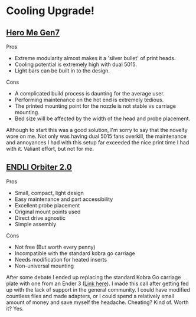 # Cooling Upgrade!

## [Hero Me Gen7](https://www.printables.com/model/39322-hero-me-gen-7-platform-release-4)
Pros

* Extreme modularity almost makes it a 'silver bullet' of print heads.
* Cooling potential is extremely high with dual 5015.
* Light bars can be built in to the design. 

Cons

* A complicated build process is daunting for the average user.
* Performing maintenance on the hot end is extremely tedious.
* The printed mounting point for the nozzle is not stable vs carriage mounting. 
* Bed size will be affected by the width of the head and probe placement.

Although to start this was a good solution, I'm sorry to say that the novelty wore on me. Not only was having
dual 5015 fans overkill, the maintenance and annoyances I had with this setup far exceeded the nice print time I 
had with it. Valiant effort, but not for me.

## [ENDLI Orbiter 2.0](https://cults3d.com/en/3d-model/gadget/orbiter-2-0-5015-fan-mount-for-ender-3)  
Pros

* Small, compact, light design
* Easy maintenance and part accessibility
* Excellent probe placement
* Original mount points used
* Direct drive agnostic
* Simple assembly

Cons

* Not free (But worth every penny)
* Incompatible with the standard kobra go carriage
* Needs modification for heated inserts
* Non-universal mounting

After some debate I ended up replacing the standard Kobra Go carriage plate with one from an Ender 3 ([Link here](https://amzn.to/3RWWkjW)). I 
made this call after getting fed up with the lack of support in the general community. I could have modified
countless files and made adapters, or I could spend a relatively small amount of money and save myself the 
headache. Cheating? Kind of. Worth it? Yes. 